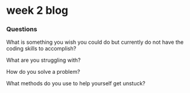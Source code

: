 # week 2 blog

### Questions
What is something you wish you could do but currently do not have the coding skills to accomplish?

What are you struggling with?

How do you solve a problem?

What methods do you use to help yourself get unstuck?
